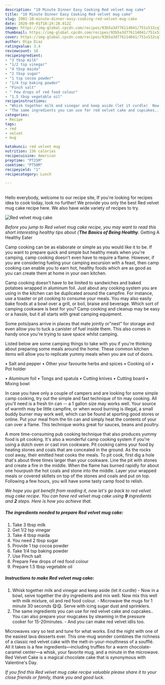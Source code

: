 ```yaml
---
description: "10 Minute Dinner Easy Cooking Red velvet mug cake"
title: "10 Minute Dinner Easy Cooking Red velvet mug cake"
slug: 2902-10-minute-dinner-easy-cooking-red-velvet-mug-cake
date: 2020-09-01T18:24:28.812Z
image: https://img-global.cpcdn.com/recipes/93b5a3d776114041/751x532cq70/red-velvet-mug-cake-recipe-main-photo.jpg
thumbnail: https://img-global.cpcdn.com/recipes/93b5a3d776114041/751x532cq70/red-velvet-mug-cake-recipe-main-photo.jpg
cover: https://img-global.cpcdn.com/recipes/93b5a3d776114041/751x532cq70/red-velvet-mug-cake-recipe-main-photo.jpg
author: Olga Diaz
ratingvalue: 3.4
reviewcount: 10
recipeingredient:
- "3 tbsp milk"
- "1/2 tsp vinegar"
- "4 tbsp maida"
- "2 tbsp sugar"
- "1 tsp cocoa powder"
- "1/4 tsp baking powder"
- "Pinch salt"
- " Few drops of red food colour"
- "1.5 tbsp vegetable oil"
recipeinstructions:
- "Whisk together milk and vinegar and keep aside (let it curdle)  Now in a bowl, seive together the dry ingredients and mix well. Now mix this well with milk mixture, oil and red food colour.  Microwave the mugs for 1 minute 30 seconds 😋😋. Serve with icing sugar dust and sprinklers."
- "The same ingredients you can use for red velvet cake and cupcakes.. You can also prepare your mugcakes by steaming in the pressure cooker for 15-20minutes.  And you can make red velvet idlis too."
categories:
- Recipe
tags:
- red
- velvet
- mug

katakunci: red velvet mug 
nutrition: 156 calories
recipecuisine: American
preptime: "PT25M"
cooktime: "PT58M"
recipeyield: "1"
recipecategory: Lunch

---
```

<br>
Hello everybody, welcome to our recipe site, If you're looking for recipes idea to cook today, look no further! We provide you only the best Red velvet mug cake recipe here. We also have wide variety of recipes to try.
<br>


![Red velvet mug cake](https://img-global.cpcdn.com/recipes/93b5a3d776114041/751x532cq70/red-velvet-mug-cake-recipe-main-photo.jpg)

<i>Before you jump to Red velvet mug cake recipe, you may want to read this short interesting healthy tips about {<strong>The Basics of Being Healthy</strong>.</i>
Getting A Healthy Eater

    
Camp cooking can be as elaborate or simple as you would like it to be. If you want to prepare quick and simple but healthy meals when you're camping, camp cooking doesn't even have to require a flame. However, if you are considering fueling your camping excursion with a feast, then camp cooking can enable you to earn hot, healthy foods which are as good as you can create them at home in your own kitchen.

Camp cooking doesn't have to be limited to sandwiches and baked potatoes wrapped in aluminum foil.  Just about any cooking system you are using in the kitchen can be duplicated around the campfire. For instance, use a toaster or pit cooking to consume your meals. You may also easily bake foods at a bowl over a grill, or boil, braise and beverage. Which sort of camping cookware is best for you? Camp cooking and cleanup may be easy or a hassle, but it all starts with great camping equipment.

Some pots/pans arrive in places that mate jointly or"nest" for storage and even allow you to tuck a canister of fuel inside them. This also comes in handy once you're trying to save space whilst camping.

Listed below are some camping things to take with you if you're thinking about preparing some meals around the home. These common kitchen items will allow you to replicate yummy meals when you are out of doors.

• Salt and pepper
• Other your favourite herbs and spices
• Cooking oil
• Pot holder

• Aluminum foil
• Tongs and spatula
• Cutting knives
• Cutting board
• Mixing bowl


In case you have only a couple of campers and are looking for some simple camp cooking, try out the simple and fast technique of tin may cooking. All you'll need is a fresh tin can -- a 1 gallon size may works well. Your source of warmth may be little campfire, or when wood burning is illegal, a small buddy burner may work well, which can be found at sporting good stores or online. Put your meal from the tin can and simply heat the contents of your can over a flame.  This technique works great for sauces, beans and poultry.

A more time-consuming pub cooking technique that also produces yummy food is pit cooking.  It's also a wonderful camp cooking system if you're using a dutch oven or cast iron cookware. Pit cooking calms your food by heating stones and coals that are concealed in the ground. As the rocks cool away, their emitted heat cooks the meals. To pit cook, first dig a hole that's about three times larger than your cookware. Line the pit with stones and create a fire in the middle. When the flame has burned rapidly for about one hourpush the hot coals and stone into the middle. Layer your wrapped meals or covered skillets on top of the stones and coals and put on top. Following a few hours, you will have some tasty camp food to relish.


<i>We hope you got benefit from reading it, now let's go back to red velvet mug cake recipe. You can have red velvet mug cake using <strong>9</strong> ingredients and <strong>2</strong> steps. Here is how you achieve that.
</i>

##### The ingredients needed to prepare Red velvet mug cake:

1. Take 3 tbsp milk
1. Get 1/2 tsp vinegar
1. Take 4 tbsp maida
1. You need 2 tbsp sugar
1. Provide 1 tsp cocoa powder
1. Take 1/4 tsp baking powder
1. Use Pinch salt
1. Prepare  Few drops of red food colour
1. Prepare 1.5 tbsp vegetable oil


##### Instructions to make Red velvet mug cake:

1. Whisk together milk and vinegar and keep aside (let it curdle)  - Now in a bowl, seive together the dry ingredients and mix well. Now mix this well with milk mixture, oil and red food colour.  - Microwave the mugs for 1 minute 30 seconds 😋😋. Serve with icing sugar dust and sprinklers.
1. The same ingredients you can use for red velvet cake and cupcakes.. You can also prepare your mugcakes by steaming in the pressure cooker for 15-20minutes.  - And you can make red velvet idlis too.


Microwaves vary so test and tune for what works. End the night with one of the easiest lava desserts ever. This one-mug wonder combines the richness of a classic red velvet cake with the melt-in-your-mouthness of a soufflé. All it takes is a few ingredients—including truffles for a warm chocolate-caramel center—a whisk, your favorite mug, and a minute in the microwave. Red Velvet Cake is a magical chocolate cake that is synonymous with Valentine&#39;s Day. 

<i>If you find this Red velvet mug cake recipe valuable please share it to your close friends or family, thank you and good luck.</i>

